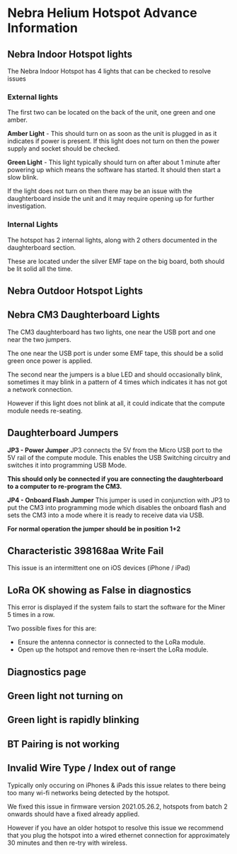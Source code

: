 # Nebra Helium Hotspot Advance Information

## Nebra Indoor Hotspot lights

The Nebra Indoor Hotspot has 4 lights that can be checked to resolve issues

### External lights
The first two can be located on the back of the unit, one green and one amber.

**Amber Light** - This should turn on as soon as the unit is plugged in as it indicates if power is present. If this light does not turn on then the power supply and socket should be checked.

**Green Light** - This light typically should turn on after about 1 minute after powering up which means the software has started. It should then start a slow blink.

If the light does not turn on then there may be an issue with the daughterboard inside the unit and it may require opening up for further investigation.

### Internal Lights

The hotspot has 2 internal lights, along with 2 others documented in the daughterboard section.

These are located under the silver EMF tape on the big board, both should be lit solid all the time.

## Nebra Outdoor Hotspot Lights

## Nebra CM3 Daughterboard Lights

The CM3 daughterboard has two lights, one near the USB port and one near the two jumpers.

The one near the USB port is under some EMF tape, this should be a solid green once power is applied.

The second near the jumpers is a blue LED and should occasionally blink, sometimes it may blink in a pattern of 4 times which indicates it has not got a network connection.

However if this light does not blink at all, it could indicate that the compute module needs re-seating.

## Daughterboard Jumpers

**JP3 - Power Jumper**
JP3 connects the 5V from the Micro USB port to the 5V rail of the compute module. This enables the USB Switching circuitry and switches it into programming USB Mode.

**This should only be connected if you are connecting the daughterboard to a computer to re-program the CM3.**

**JP4 - Onboard Flash Jumper**
This jumper is used in conjunction with JP3 to put the CM3 into programming mode which disables the onboard flash and sets the CM3 into a mode where it is ready to receive data via USB.

**For normal operation the jumper should be in position 1+2**

## Characteristic 398168aa Write Fail

This issue is an intermittent one on iOS devices (iPhone / iPad)

## LoRa OK showing as False in diagnostics

This error is displayed if the system fails to start the software for the Miner 5 times in a row.

Two possible fixes for this are:
* Ensure the antenna connector is connected to the LoRa module.
* Open up the hotspot and remove then re-insert the LoRa module.

## Diagnostics page

## Green light not turning on

## Green light is rapidly blinking

## BT Pairing is not working


## Invalid Wire Type / Index out of range

Typically only occuring on iPhones & iPads this issue relates to there being too many wi-fi networks being detected by the hotspot.

We fixed this issue in firmware version 2021.05.26.2, hotspots from batch 2 onwards should have a fixed already applied.

However if you have an older hotspot to resolve this issue we recommend that you plug the hotspot into a wired ethernet connection for approximately 30 minutes and then re-try with wireless.
